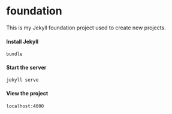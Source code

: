 # foundation
This is my Jekyll foundation project used to create new projects.

#### Install Jekyll
```
bundle
```

#### Start the server
```
jekyll serve
```

#### View the project
```
localhost:4000
```
